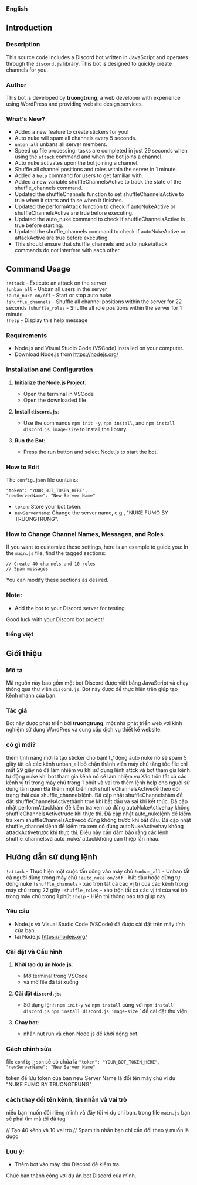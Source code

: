 ### English

## Introduction

### Description
This source code includes a Discord bot written in JavaScript and operates through the `discord.js` library. This bot is designed to quickly create channels for you.

### Author
This bot is developed by **truongtrung**, a web developer with experience using WordPress and providing website design services.

### What's New?
- Added a new feature to create stickers for you!
- Auto nuke will spam all channels every 5 seconds.
- `unban_all` unbans all server members.
- Speed up file processing: tasks are completed in just 29 seconds when using the `attack` command and when the bot joins a channel.
- Auto nuke activates upon the bot joining a channel.
- Shuffle all channel positions and roles within the server in 1 minute.
- Added a `help` command for users to get familiar with.
- Added a new variable shuffleChannelsActive to track the state of the shuffle_channels command.
- Updated the shuffleChannels function to set shuffleChannelsActive to true when it starts and false when it finishes.
- Updated the performAttack function to check if autoNukeActive or shuffleChannelsActive are true before executing.
- Updated the auto_nuke command to check if shuffleChannelsActive is true before starting.
- Updated the shuffle_channels command to check if autoNukeActive or attackActive are true before executing.
- This should ensure that shuffle_channels and auto_nuke/attack commands do not interfere with each other.

## Command Usage
```!attack``` - Execute an attack on the server  
```!unban_all``` - Unban all users in the server  
```!auto_nuke on/off``` - Start or stop auto nuke  
```!shuffle_channels``` - Shuffle all channel positions within the server for 22 seconds
```!shuffle_roles``` - Shuffle all role positions within the server for 1 minute  
```!help``` - Display this help message  

### Requirements
- Node.js and Visual Studio Code (VSCode) installed on your computer.
- Download Node.js from https://nodejs.org/

### Installation and Configuration

1. **Initialize the Node.js Project**:
    - Open the terminal in VSCode
    - Open the downloaded file
    
2. **Install `discord.js`**:
    - Use the commands `npm init -y`, `npm install`, and `npm install discord.js image-size` to install the library.
   
3. **Run the Bot**:
    - Press the run button and select Node.js to start the bot.

### How to Edit

The `config.json` file contains:
```
"token": "YOUR_BOT_TOKEN_HERE",
"newServerName": "New Server Name"
```
- `token`: Store your bot token.
- `newServerName`: Change the server name, e.g., "NUKE FUMO BY TRUONGTRUNG".

### How to Change Channel Names, Messages, and Roles

If you want to customize these settings, here is an example to guide you:
In the `main.js` file, find the tagged sections:

```
// Create 40 channels and 10 roles
// Spam messages
```
You can modify these sections as desired.

### Note:
- Add the bot to your Discord server for testing.

Good luck with your Discord bot project!

### tiếng việt

## Giới thiệu

### Mô tả
Mã nguồn này bao gồm một bot Discord được viết bằng JavaScript và chạy thông qua thư viện `discord.js`. Bot này được để thực hiện trên giúp tạo kênh nhanh của bạn.

### Tác giả
Bot này được phát triển bởi **truongtrung**, một nhà phát triển web với kinh nghiệm sử dụng WordPres và cung cấp dịch vụ thiết kế website.

### có gì mới?
thêm tính năng mới là tạo sticker cho bạn!
tự động auto nuke nó sẽ spam 5 giây tất cả các kênh
unban_all bỏ chặn thành viên máy chủ
tăng tốc file chỉ mất 29 giây nó đã làm nhiệm vụ khi sử dụng lệnh attck và bot tham gia kênh
tự động nuke khi bot tham gia kênh nó sẽ làm nhiệm vụ
Xáo trộn tất cả các kênh vị trí trong máy chủ trong 1 phút và vai trò
thêm lệnh help cho người sử dụng làm quen
Đã thêm một biến mới shuffleChannelsActiveđể theo dõi trạng thái của shuffle_channelslệnh.
Đã cập nhật shuffleChannelshàm để đặt shuffleChannelsActivethành true khi bắt đầu và sai khi kết thúc.
Đã cập nhật performAttackhàm để kiểm tra xem có đúng autoNukeActivehay không shuffleChannelsActivetrước khi thực thi.
Đã cập nhật auto_nukelệnh để kiểm tra xem shuffleChannelsActivecó đúng không trước khi bắt đầu.
Đã cập nhật shuffle_channelslệnh để kiểm tra xem có đúng autoNukeActivehay không attackActivetrước khi thực thi.
Điều này cần đảm bảo rằng các lệnh shuffle_channelsvà auto_nuke/ attackkhông can thiệp lẫn nhau.

## Hướng dẫn sử dụng lệnh
```!attack``` - Thực hiện một cuộc tấn công vào máy chủ
```!unban_all``` - Unban tất cả người dùng trong máy chủ
```!auto_nuke on/off``` - bắt đầu hoặc dừng tự động nuke
```!shuffle_channels``` - xáo trộn tất cả các vị trí của các kênh trong máy chủ trong 22 giây
```!shuffle_roles``` - xáo trộn tất cả các vị trí của vai trò trong máy chủ trong 1 phút
```!help``` - Hiển thị thông báo trợ giúp này

### Yêu cầu
- Node.js và Visual Studio Code (VSCode) đã được cài đặt trên máy tính của bạn.
- tải Node.js https://nodejs.org/

### Cài đặt và Cấu hình

1. **Khởi tạo dự án Node.js**:
    - Mở terminal trong VSCode
    - và mở file đã tải xuống
      
2. **Cài đặt `discord.js`**:
    - Sử dụng lệnh `npm init-y` và `npm install` cùng với `npm install discord.js` `npm install discord.js image-size` ` để cài đặt thư viện.
   

3. **Chạy bot**:
    - nhấn nút run và chọn Node.js để khởi động bot.
  
### Cách chỉnh sửa

file `config.json` sẽ có chứa là
`"token": "YOUR_BOT_TOKEN_HERE",`
`"newServerName": "New Server Name"`

token để lưu token của bạn
new Server Name là đổi tên máy chủ ví dụ "NUKE FUMO BY TRUONGTRUNG"

### cách thay đổi tên kênh, tin nhắn và vai trò

niếu bạn muốn đổi riêng mình và đây tôi ví dụ chỉ bạn.
trong file `main.js` bạn sẽ phải tìm mà tôi đã tag

// Tạo 40 kênh và 10 vai trò
// Spam tin nhắn
bạn chỉ cần đổi theo ý muốn là được

### Lưu ý:
- Thêm bot vào máy chủ Discord để kiểm tra.

Chúc bạn thành công với dự án bot Discord của mình.
